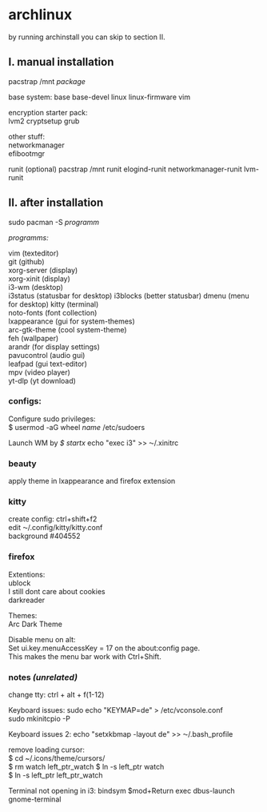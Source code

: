 # archlinux
by running archinstall you can skip to section II.


## I. manual installation

pacstrap /mnt *package*  
  
base system:
base base-devel linux linux-firmware vim  

encryption starter pack:   
lvm2 cryptsetup grub  

other stuff:  
networkmanager  
efibootmgr   

runit (optional) 
pacstrap /mnt runit elogind-runit networkmanager-runit lvm-runit   




## II. after installation
sudo pacman -S *programm*

*programms:*  

vim (texteditor)   
git (github)    
xorg-server (display)  
xorg-xinit (display)   
i3-wm (desktop)  
i3status (statusbar for desktop)
i3blocks (better statusbar)
dmenu (menu for desktop)
kitty (terminal)   
noto-fonts (font collection)   
lxappearance (gui for system-themes)   
arc-gtk-theme (cool system-theme)  
feh (wallpaper)  
arandr (for display settings)  
pavucontrol (audio gui)  
leafpad (gui text-editor)   
mpv (video player)  
yt-dlp (yt download)  
   
### configs:

Configure sudo privileges:  
$ usermod -aG wheel *name*
/etc/sudoers

Launch WM by *$ startx*
echo "exec i3" >> ⁓/.xinitrc   

### beauty  
apply theme in lxappearance and firefox extension  
  
### kitty
create config: ctrl+shift+f2  
edit ⁓/.config/kitty/kitty.conf  
background #404552  

### firefox  
  
Extentions:   
ublock  
I still dont care about cookies  
darkreader  

Themes:  
Arc Dark Theme  

Disable menu on alt:  
Set ui.key.menuAccessKey = 17 on the about:config page.  
This makes the menu bar work with Ctrl+Shift.   
  
    
### notes *(unrelated)*
change tty:
ctrl + alt + f(1-12)  

Keyboard issues:
sudo echo "KEYMAP=de" > /etc/vconsole.conf  
sudo mkinitcpio -P  

Keyboard issues 2:
echo "setxkbmap -layout de" >> ⁓/.bash_profile

remove loading cursor:  
$ cd ~/.icons/theme/cursors/  
$ rm watch left_ptr_watch
$ ln -s left_ptr watch  
$ ln -s left_ptr left_ptr_watch

Terminal not opening in i3:
bindsym $mod+Return exec dbus-launch gnome-terminal


